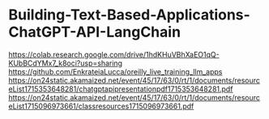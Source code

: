 # Building-Text-Based-Applications-ChatGPT-API-LangChain


https://colab.research.google.com/drive/1hdKHuVBhXaEO1qQ-KUbBCdYMx7_k8oci?usp=sharing 
https://github.com/EnkrateiaLucca/oreilly_live_training_llm_apps
https://on24static.akamaized.net/event/45/17/63/0/rt/1/documents/resourceList1715353648281/chatgptapipresentationpdf1715353648281.pdf
https://on24static.akamaized.net/event/45/17/63/0/rt/1/documents/resourceList1715096973661/classresources1715096973661.pdf
